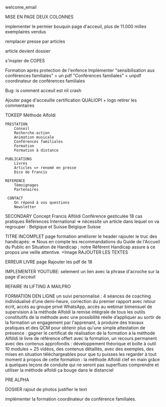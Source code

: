 welcome_email

MISE EN PAGE DEUX COLONNES

implementer le permier bouquin page d'acceuil, plus de 11.000 milles exemplaires vendus

remplacer presse par articles

article devient dossier

s'inspier de COPES

Formation
    après protection de l'enfence
        Implémenter 
        "sensibilisation aux conférences familiales" = un pdf
        "Conférences familiales" = unpdf coordinateur de conférences familiales

Bug: is comment acceuil est nil crash

Ajouter page d'acceuille certification QUALIOPI + logo
retirer les commentaires 

TOKEEP
    Méthode Alfoldi

    PRESTATION
        Conseil
        Recherche-action
        Animation musicale
        Conférences familiales
        Formation
        Formation à distance

    PUBLICATIONS
        Livres
        Articles => renomé en presse
        Dico de Francis

    REFERENCE
        Témoignages
        Partenaires

     CONTACT
        On répond à vos questions
        Newsletter

SECONDARY
    Concept
    Francis Alföldi
    Conférence gesticulée
    18 cas pratiques
    Références
    International => nécessite un article dans lequel on va regrouper : Belgique et Suisse
    Belgique
    Suisse

TITRE INCOMPLET
page formation 
    améliorer le header
    rajouter le truc des handicapés: => Nous en compte les     recommandations du Guide de l'Accueil du Public en Situation  de Handicap ; notre Référent Handicap assure à ce propos une veille attentive.
    +Image
    RAJOUTER LES TEXTES

ERREUR LIVRE page
    Rajouter les pdf de 18

IMPLEMENTER YOUTUBE: selement un lien avec la phrase d'acroche sur la page d'acceuil

REFAIRE IN LIFTING A MAILPRO

FORMATION DEN LIGNE
    un suivi personnalisé :  4 séances de coaching individualisé d’une demi-heure, correction du premier rapport avec retour écrit, accès au groupe  privé WhatsApp, accès au webinar bimensuel de supervision à la méthode Alfoldi
la remise intégrale de tous les outils constitutifs de la méthode avec une possibilité réelle d’appliquer au sortir de la formation
un engagement par l'apprenant, à produire des travaux pratiques et des QCM pour obtenir plus qu'une simple attestation de présence : gagner le certificat de réalisation de la formation à la méthode Alföldi
le livre de référence offert avec la formation, un recours permanent avec des contenus approfondis : développement théorique et boîte à outil
10 modules + 25 vidéos, des contenus détaillés, avec des exemples, des mises en situation téléchargeables pour que tu puisses les regarder à tout moment
à propos de cette formation :
la méthode Alfoldi clef en main grâce à quelques leçons de conduite qui ne seront pas superflues
comprendre et utiliser
la méthode alfoldi
ça bouge dans le distanciel

















PRE ALPHA

DOSIIER
    rajout de photos
    justifier le text

implémenter la formation coordinateur de conférence familiales.

